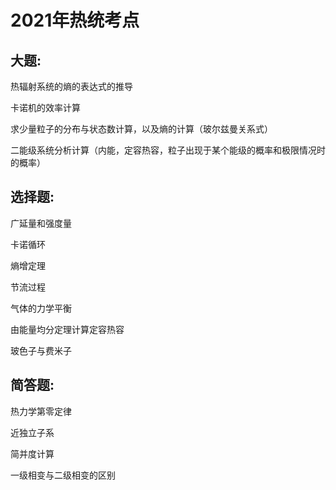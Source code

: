# 2021年热统考点
## 大题:
热辐射系统的熵的表达式的推导 

卡诺机的效率计算

求少量粒子的分布与状态数计算，以及熵的计算（玻尔兹曼关系式）

二能级系统分析计算（内能，定容热容，粒子出现于某个能级的概率和极限情况时的概率）
## 选择题:
广延量和强度量

卡诺循环

熵增定理

节流过程

气体的力学平衡

由能量均分定理计算定容热容

玻色子与费米子

## 简答题:
热力学第零定律

近独立子系

简并度计算

一级相变与二级相变的区别
